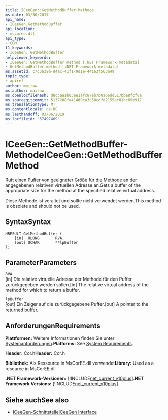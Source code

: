 ```yaml
---
title: ICeeGen::GetMethodBuffer-Methode
ms.date: 03/30/2017
api_name:
- ICeeGen.GetMethodBuffer
api_location:
- mscoree.dll
api_type:
- COM
f1_keywords:
- ICeeGen::GetMethodBuffer
helpviewer_keywords:
- ICeeGen::GetMethodBuffer method [.NET Framework metadata]
- GetMethodBuffer method [.NET Framework metadata]
ms.assetid: c7c5b39a-d4ac-41f1-9d1e-44163f563a49
topic_type:
- apiref
author: mairaw
ms.author: mairaw
ms.openlocfilehash: d8ccaa1b03ae1afc87eb7b0a66dd517bba8fcf8a
ms.sourcegitcommit: 5137208fa414d9ca3c58cdfd2155ac81bc89e917
ms.translationtype: MT
ms.contentlocale: de-DE
ms.lasthandoff: 03/06/2019
ms.locfileid: "57497469"
---
```

# <a name="iceegengetmethodbuffer-method"></a><span data-ttu-id="4bd6f-102">ICeeGen::GetMethodBuffer-Methode</span><span class="sxs-lookup"><span data-stu-id="4bd6f-102">ICeeGen::GetMethodBuffer Method</span></span>
<span data-ttu-id="4bd6f-103">Ruft einen Puffer von geeigneter Größe für die Methode an der angegebenen relativen virtuellen Adresse an.</span><span class="sxs-lookup"><span data-stu-id="4bd6f-103">Gets a buffer of the appropriate size for the method at the specified relative virtual address.</span></span>  
  
 <span data-ttu-id="4bd6f-104">Diese Methode ist veraltet und sollte nicht verwendet werden.</span><span class="sxs-lookup"><span data-stu-id="4bd6f-104">This method is obsolete and should not be used.</span></span>  
  
## <a name="syntax"></a><span data-ttu-id="4bd6f-105">Syntax</span><span class="sxs-lookup"><span data-stu-id="4bd6f-105">Syntax</span></span>  
  
```  
HRESULT GetMethodBuffer (  
    [in]  ULONG       RVA,  
    [out] UCHAR       **lpBuffer  
);  
```  
  
## <a name="parameters"></a><span data-ttu-id="4bd6f-106">Parameter</span><span class="sxs-lookup"><span data-stu-id="4bd6f-106">Parameters</span></span>  
 `RVA`  
 <span data-ttu-id="4bd6f-107">[in] Die relative virtuelle Adresse der Methode für den Puffer zurückgegeben werden sollen.</span><span class="sxs-lookup"><span data-stu-id="4bd6f-107">[in] The relative virtual address of the method for which to return a buffer.</span></span>  
  
 `lpBuffer`  
 <span data-ttu-id="4bd6f-108">[out] Ein Zeiger auf die zurückgegebene Puffer.</span><span class="sxs-lookup"><span data-stu-id="4bd6f-108">[out] A pointer to the returned buffer.</span></span>  
  
## <a name="requirements"></a><span data-ttu-id="4bd6f-109">Anforderungen</span><span class="sxs-lookup"><span data-stu-id="4bd6f-109">Requirements</span></span>  
 <span data-ttu-id="4bd6f-110">**Plattformen:** Weitere Informationen finden Sie unter [Systemanforderungen](../../../../docs/framework/get-started/system-requirements.md).</span><span class="sxs-lookup"><span data-stu-id="4bd6f-110">**Platforms:** See [System Requirements](../../../../docs/framework/get-started/system-requirements.md).</span></span>  
  
 <span data-ttu-id="4bd6f-111">**Header:** Cor.h</span><span class="sxs-lookup"><span data-stu-id="4bd6f-111">**Header:** Cor.h</span></span>  
  
 <span data-ttu-id="4bd6f-112">**Bibliothek:** Als Ressource in MsCorEE.dll verwendet</span><span class="sxs-lookup"><span data-stu-id="4bd6f-112">**Library:** Used as a resource in MsCorEE.dll</span></span>  
  
 <span data-ttu-id="4bd6f-113">**.NET Framework-Versionen:** [!INCLUDE[net_current_v10plus](../../../../includes/net-current-v10plus-md.md)]</span><span class="sxs-lookup"><span data-stu-id="4bd6f-113">**.NET Framework Versions:** [!INCLUDE[net_current_v10plus](../../../../includes/net-current-v10plus-md.md)]</span></span>  
  
## <a name="see-also"></a><span data-ttu-id="4bd6f-114">Siehe auch</span><span class="sxs-lookup"><span data-stu-id="4bd6f-114">See also</span></span>
- [<span data-ttu-id="4bd6f-115">ICeeGen-Schnittstelle</span><span class="sxs-lookup"><span data-stu-id="4bd6f-115">ICeeGen Interface</span></span>](../../../../docs/framework/unmanaged-api/metadata/iceegen-interface.md)
